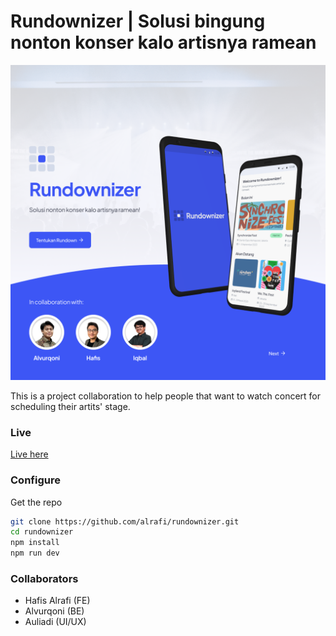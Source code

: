 # Rundownizer | Solusi bingung nonton konser kalo artisnya ramean

![Rundownizer](public/preview.png)

This is a project collaboration to help people that want to watch concert for scheduling their artits' stage.

### Live

[Live here](https://rundownizer.vercel.app/)

### Configure

Get the repo

```sh
git clone https://github.com/alrafi/rundownizer.git
cd rundownizer
npm install
npm run dev
```

### Collaborators

- Hafis Alrafi (FE)
- Alvurqoni (BE)
- Auliadi (UI/UX)

